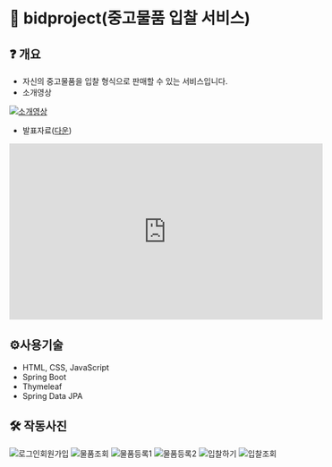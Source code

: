# 🎫 bidproject(중고물품 입찰 서비스)

## ❓ 개요
- 자신의 중고물품을 입찰 형식으로 판매할 수 있는 서비스입니다.
- 소개영상

[![소개영상](http://img.youtube.com/vi/sCF386j7EXY/0.jpg)](https://youtu.be/sCF386j7EXY) 

- 발표자료([다운](https://www.icloud.com/iclouddrive/0b6cNIWnvg3fTk78oO0kPcMBg#%EB%B0%9C%ED%91%9C))

<iframe width="560" height="315" src="https://www.youtube.com/embed/sCF386j7EXY" title="YouTube video player" frameborder="0" allow="accelerometer; autoplay; clipboard-write; encrypted-media; gyroscope; picture-in-picture" allowfullscreen></iframe>

## ⚙사용기술
- HTML, CSS, JavaScript
- Spring Boot
- Thymeleaf
- Spring Data JPA

## 🛠 작동사진
![로그인회원가입](https://user-images.githubusercontent.com/24225050/158624462-92013c55-522e-457d-a4c5-bb928f64d969.gif)
![물품조회](https://user-images.githubusercontent.com/24225050/158624490-49b55360-c78a-4da6-9f76-12395c6c8f56.gif)
![물품등록1](https://user-images.githubusercontent.com/24225050/158624502-d5c8a56e-54fb-4fcc-8717-6d370a0c45f2.gif)
![물품등록2](https://user-images.githubusercontent.com/24225050/158624513-65c32403-a262-42cb-9fcb-41b7d8a55e00.gif)
![입찰하기](https://user-images.githubusercontent.com/24225050/158624577-ced0be5e-6f59-4474-bbf1-6bd6234c1280.gif)
![입찰조회](https://user-images.githubusercontent.com/24225050/158624624-e294f197-664d-4051-9420-540ebd5c658d.gif)
